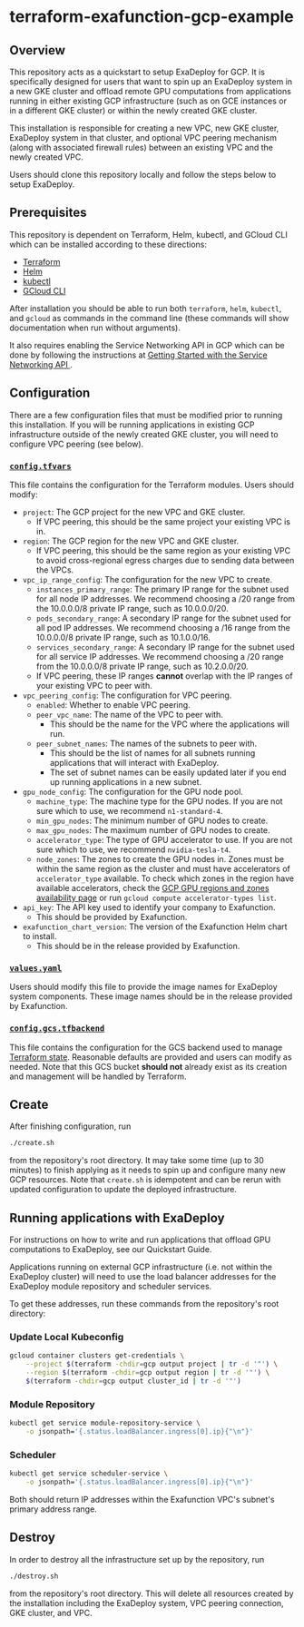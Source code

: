 # terraform-exafunction-gcp-example

## Overview
This repository acts as a quickstart to setup ExaDeploy for GCP. It is specifically designed for users that want to spin up an ExaDeploy system in a new GKE cluster and offload remote GPU computations from applications running in either existing GCP infrastructure (such as on GCE instances or in a different GKE cluster) or within the newly created GKE cluster.

This installation is responsible for creating a new VPC, new GKE cluster, ExaDeploy system in that cluster, and optional VPC peering mechanism (along with associated firewall rules) between an existing VPC and the newly created VPC.

Users should clone this repository locally and follow the steps below to setup ExaDeploy.

## Prerequisites
This repository is dependent on Terraform, Helm, kubectl, and GCloud CLI which can be installed according to these directions:
* [Terraform](https://www.terraform.io/downloads)
* [Helm](https://helm.sh/docs/intro/install/)
* [kubectl](https://kubernetes.io/docs/tasks/tools/install-kubectl/)
* [GCloud CLI](https://cloud.google.com/sdk/docs/install)

After installation you should be able to run both `terraform`, `helm`, `kubectl`, and `gcloud` as commands in the command line (these commands will show documentation when run without arguments).

It also requires enabling the Service Networking API in GCP which can be done by following the instructions at [Getting Started with the Service Networking API ](https://cloud.google.com/service-infrastructure/docs/service-networking/getting-started#enabling_the_service).

## Configuration
There are a few configuration files that must be modified prior to running this installation. If you will be running applications in existing GCP infrastructure outside of the newly created GKE cluster, you will need to configure VPC peering (see below).

### [`config.tfvars`](/config.tfvars)
This file contains the configuration for the Terraform modules. Users should modify:
* `project`: The GCP project for the new VPC and GKE cluster.
    * If VPC peering, this should be the same project your existing VPC is in.
* `region`: The GCP region for the new VPC and GKE cluster.
    * If VPC peering, this should be the same region as your existing VPC to avoid cross-regional egress charges due to sending data between the VPCs.
* `vpc_ip_range_config`: The configuration for the new VPC to create.
    * `instances_primary_range`: The primary IP range for the subnet used for all node IP addresses. We recommend choosing a /20 range from the 10.0.0.0/8 private IP range, such as 10.0.0.0/20.
    * `pods_secondary_range`: A secondary IP range for the subnet used for all pod IP addresses. We recommend choosing a /16 range from the 10.0.0.0/8 private IP range, such as 10.1.0.0/16.
    * `services_secondary_range`: A secondary IP range for the subnet used for all service IP addresses. We recommend choosing a /20 range from the 10.0.0.0/8 private IP range, such as 10.2.0.0/20.
    * If VPC peering, these IP ranges **cannot** overlap with the IP ranges of your existing VPC to peer with.
* `vpc_peering_config`: The configuration for VPC peering.
    * `enabled`: Whether to enable VPC peering.
    * `peer_vpc_name`: The name of the VPC to peer with.
        * This should be the name for the VPC where the applications will run.
    * `peer_subnet_names`: The names of the subnets to peer with.
        * This should be the list of names for all subnets running applications that will interact with ExaDeploy.
        * The set of subnet names can be easily updated later if you end up running applications in a new subnet.
* `gpu_node_config`: The configuration for the GPU node pool.
    * `machine_type`: The machine type for the GPU nodes. If you are not sure which to use, we recommend `n1-standard-4`.
    * `min_gpu_nodes`: The minimum number of GPU nodes to create.
    * `max_gpu_nodes`: The maximum number of GPU nodes to create.
    * `accelerator_type`: The type of GPU accelerator to use. If you are not sure which to use, we recommend `nvidia-tesla-t4`.
    * `node_zones`: The zones to create the GPU nodes in. Zones must be within the same region as the cluster and must have accelerators of `accelerator_type` available. To check which zones in the region have available accelerators, check the [GCP GPU regions and zones availability page](https://cloud.google.com/compute/docs/gpus/gpu-regions-zones#gpu_regions_and_zones) or run `gcloud compute accelerator-types list`.
* `api_key`: The API key used to identify your company to Exafunction.
    * This should be provided by Exafunction.
* `exafunction_chart_version`: The version of the Exafunction Helm chart to install.
    * This should be in the release provided by Exafunction.

### [`values.yaml`](/values.yaml)
Users should modify this file to provide the image names for ExaDeploy system components. These image names should be in the release provided by Exafunction.

### [`config.gcs.tfbackend`](/config.gcs.tfbackend)
This file contains the configuration for the GCS backend used to manage [Terraform state](https://www.terraform.io/language/state). Reasonable defaults are provided and users can modify as needed. Note that this GCS bucket **should not** already exist as its creation and management will be handled by Terraform.

## Create
After finishing configuration, run
```bash
./create.sh
```
from the repository's root directory. It may take some time (up to 30 minutes) to finish applying as it needs to spin up and configure many new GCP resources. Note that `create.sh` is idempotent and can be rerun with updated configuration to update the deployed infrastructure.

## Running applications with ExaDeploy
For instructions on how to write and run applications that offload GPU computations to ExaDeploy, see our Quickstart Guide.

Applications running on external GCP infrastructure (i.e. not within the ExaDeploy cluster) will need to use the load balancer addresses for the ExaDeploy module repository and scheduler services.

To get these addresses, run these commands from the repository's root directory:

### Update Local Kubeconfig
```bash
gcloud container clusters get-credentials \
    --project $(terraform -chdir=gcp output project | tr -d '"') \
    --region $(terraform -chdir=gcp output region | tr -d '"') \
    $(terraform -chdir=gcp output cluster_id | tr -d '"')
```

### Module Repository
```bash
kubectl get service module-repository-service \
    -o jsonpath='{.status.loadBalancer.ingress[0].ip}{"\n"}'
```

### Scheduler
```bash
kubectl get service scheduler-service \
    -o jsonpath='{.status.loadBalancer.ingress[0].ip}{"\n"}'
```

Both should return IP addresses within the Exafunction VPC's subnet's primary address range.

## Destroy
In order to destroy all the infrastructure set up by the repository, run
```bash
./destroy.sh
```
from the repository's root directory. This will delete all resources created by the installation including the ExaDeploy system, VPC peering connection, GKE cluster, and VPC.
